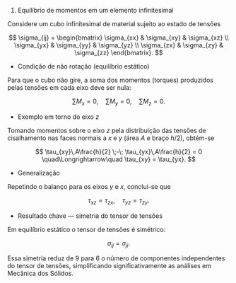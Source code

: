 1. Equilíbrio de momentos em um elemento infinitesimal

Considere um cubo infinitesimal de material sujeito ao estado de tensões

$$
\sigma_{ij} = \begin{bmatrix}
\sigma_{xx} & \sigma_{xy} & \sigma_{xz} \\
\sigma_{yx} & \sigma_{yy} & \sigma_{yz} \\
\sigma_{zx} & \sigma_{zy} & \sigma_{zz}
\end{bmatrix}.
$$

- Condição de não rotação (equilíbrio estático)

Para que o cubo não gire, a soma dos momentos (torques) produzidos pelas tensões em cada eixo deve ser nula:

$$
\sum M_x = 0, \quad \sum M_y = 0, \quad \sum M_z = 0.
$$

- Exemplo em torno do eixo $z$

Tomando momentos sobre o eixo $z$ pela distribuição das tensões de cisalhamento nas faces normais a $x$ e $y$ (área $A$ e braço $h/2$), obtém-se

$$
\tau_{xy}\,A\frac{h}{2} \;-\; \tau_{yx}\,A\frac{h}{2} = 0
\quad\Longrightarrow\quad
\tau_{xy} = \tau_{yx}.
$$

- Generalização

Repetindo o balanço para os eixos $y$ e $x$, conclui-se que

$$
\tau_{xz} = \tau_{zx}, \quad \tau_{yz} = \tau_{zy}.
$$

- Resultado chave — simetria do tensor de tensões

Em equilíbrio estático o tensor de tensões é simétrico:

$$
\sigma_{ij} = \sigma_{ji}.
$$

Essa simetria reduz de 9 para 6 o número de componentes independentes do tensor de tensões, simplificando significativamente as análises em Mecânica dos Sólidos.
